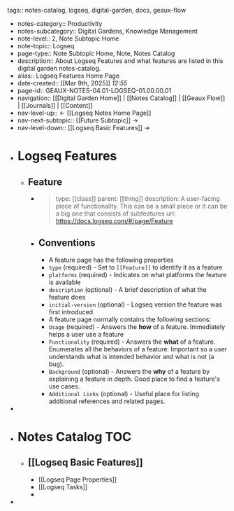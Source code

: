 tags:: notes-catalog, logseq, digital-garden, docs, geaux-flow

- notes-category:: Productivity
- notes-subcategory:: Digital Gardens, Knowledge Management
- note-level:: 2, Note Subtopic Home
- note-topic:: Logseq
- page-type:: Note Subtopic Home, Note, Notes Catalog
- description:: About Logseq Features and what features are listed in this digital garden notes-catalog.
- alias:: Logseq Features Home Page
- date-created::  [[Mar 9th, 2025]] *12:55*
- page-id:: GEAUX-NOTES-04.01-LOGSEQ-01.00.00.01
- navigation:: [[Digital Garden Home]] | [[Notes Catalog]] | [[Geaux Flow]] | [[Journals]] | [[Content]]
- nav-level-up:: <- [[Logseq Notes Home Page]]
- nav-next-subtopic:: [[Future Subtopic]] ->
- nav-level-down:: [[Logseq Basic Features]] ->
- # Logseq Features
	- ## Feature
		- > type: [[class]]
		  > parent: [[thing]]
		  > description: A user-facing piece of functionality. This can be a small piece or it can be a big one that consists of subfeatures
		  > url: https://docs.logseq.com/#/page/Feature
		- ## Conventions
			- A feature page has the following properties
			- `type` (required) - Set to `[[Feature]]` to identify it as a feature
			- `platforms` (required) - Indicates on what platforms the feature is available
			- `description` (optional) - A brief description of what the feature does
			- `initial-version` (optional) - Logseq version the feature was first introduced
			- A feature page normally contains the following sections:
			- `Usage` (required) - Answers the **how** of a feature. Immediately helps a user use a feature
			- `Functionality` (required) - Answers the **what** of a feature. Enumerates all the behaviors of a feature. Important so a user understands what is intended behavior and what is not (a bug).
			- `Background` (optional) - Answers the **why** of a feature by explaining a feature in depth. Good place to find a feature's use cases.
			- `Additional Links` (optional) - Useful place for listing additional references and related pages.
-
- # Notes Catalog TOC
	- ## [[Logseq Basic Features]]
		- [[Logseq Page Properties]]
		- [[Logseq Tasks]]
		-
-